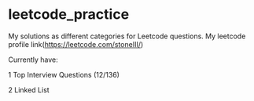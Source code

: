 # leetcode_practice
My solutions as different categories for Leetcode questions. My leetcode profile link(https://leetcode.com/stoneIII/)

Currently have:

1 Top Interview Questions (12/136)

2 Linked List